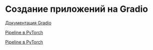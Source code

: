 # Создание приложений на Gradio

[Документация Gradio](https://www.gradio.app/guides/quickstart)

[Pipeline в PyTorch](https://pytorch.org/audio/main/pipelines.html)

[Pipeline в PyTorch](https://pytorch.org/audio/main/tutorials/tacotron2_pipeline_tutorial.html#sphx-glr-tutorials-tacotron2-pipeline-tutorial-py)
